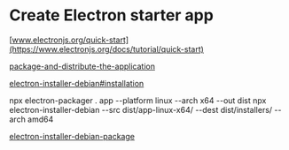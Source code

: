 # Create Electron starter app

[www.electronjs.org/quick-start](https://www.electronjs.org/docs/tutorial/quick-start)

[package-and-distribute-the-application](https://www.electronjs.org/docs/tutorial/quick-start#package-and-distribute-the-application)

[electron-installer-debian#installation](https://github.com/electron-userland/electron-installer-debian#installation)

npx electron-packager . app --platform linux --arch x64 --out dist
npx electron-installer-debian --src dist/app-linux-x64/ --dest dist/installers/ --arch amd64

[electron-installer-debian-package](https://www.christianengvall.se/electron-installer-debian-package/)